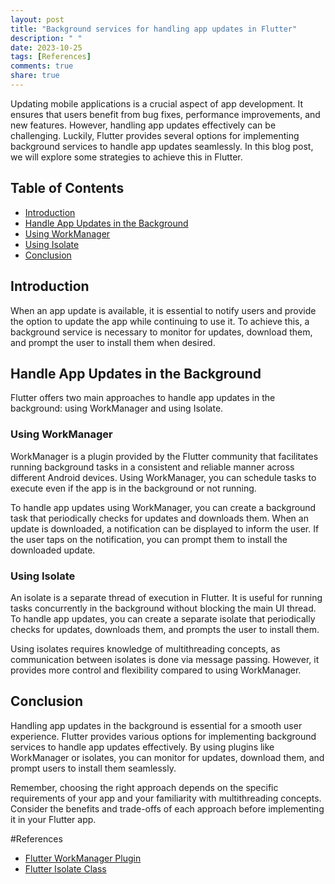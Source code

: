 ```yaml
---
layout: post
title: "Background services for handling app updates in Flutter"
description: " "
date: 2023-10-25
tags: [References]
comments: true
share: true
---
```


Updating mobile applications is a crucial aspect of app development. It ensures that users benefit from bug fixes, performance improvements, and new features. However, handling app updates effectively can be challenging. Luckily, Flutter provides several options for implementing background services to handle app updates seamlessly. In this blog post, we will explore some strategies to achieve this in Flutter.

## Table of Contents
- [Introduction](#introduction)
- [Handle App Updates in the Background](#handle-app-updates-in-the-background)
- [Using WorkManager](#using-workmanager)
- [Using Isolate](#using-isolate)
- [Conclusion](#conclusion)

## Introduction
When an app update is available, it is essential to notify users and provide the option to update the app while continuing to use it. To achieve this, a background service is necessary to monitor for updates, download them, and prompt the user to install them when desired.

## Handle App Updates in the Background
Flutter offers two main approaches to handle app updates in the background: using WorkManager and using Isolate.

### Using WorkManager
WorkManager is a plugin provided by the Flutter community that facilitates running background tasks in a consistent and reliable manner across different Android devices. Using WorkManager, you can schedule tasks to execute even if the app is in the background or not running.

To handle app updates using WorkManager, you can create a background task that periodically checks for updates and downloads them. When an update is downloaded, a notification can be displayed to inform the user. If the user taps on the notification, you can prompt them to install the downloaded update.

### Using Isolate
An isolate is a separate thread of execution in Flutter. It is useful for running tasks concurrently in the background without blocking the main UI thread. To handle app updates, you can create a separate isolate that periodically checks for updates, downloads them, and prompts the user to install them.

Using isolates requires knowledge of multithreading concepts, as communication between isolates is done via message passing. However, it provides more control and flexibility compared to using WorkManager.

## Conclusion
Handling app updates in the background is essential for a smooth user experience. Flutter provides various options for implementing background services to handle app updates effectively. By using plugins like WorkManager or isolates, you can monitor for updates, download them, and prompt users to install them seamlessly.

Remember, choosing the right approach depends on the specific requirements of your app and your familiarity with multithreading concepts. Consider the benefits and trade-offs of each approach before implementing it in your Flutter app.

#References
- [Flutter WorkManager Plugin](https://pub.dev/packages/workmanager)
- [Flutter Isolate Class](https://api.flutter.dev/flutter/dart-isolate/Isolate-class.html)